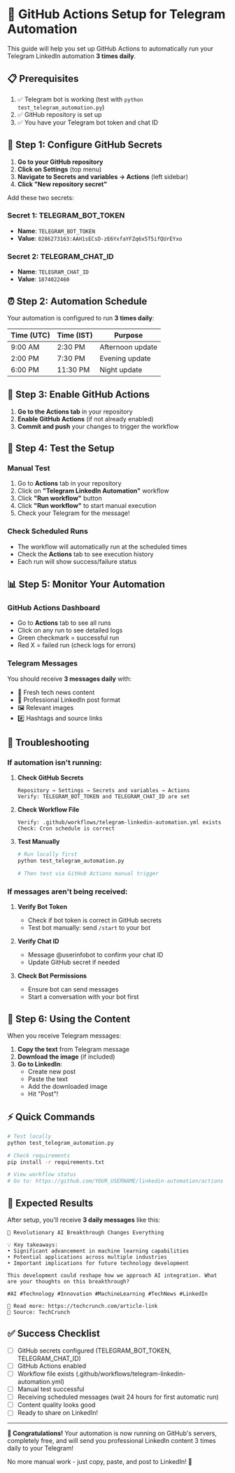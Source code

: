 # 🚀 GitHub Actions Setup for Telegram Automation

This guide will help you set up GitHub Actions to automatically run your Telegram LinkedIn automation **3 times daily**.

## 📋 Prerequisites

1. ✅ Telegram bot is working (test with `python test_telegram_automation.py`)
2. ✅ GitHub repository is set up
3. ✅ You have your Telegram bot token and chat ID

## 🔐 Step 1: Configure GitHub Secrets

1. **Go to your GitHub repository**
2. **Click on Settings** (top menu)
3. **Navigate to Secrets and variables → Actions** (left sidebar)
4. **Click "New repository secret"**

Add these two secrets:

### Secret 1: TELEGRAM_BOT_TOKEN
- **Name**: `TELEGRAM_BOT_TOKEN`
- **Value**: `8286273163:AAH1sECsD-zE6YxfaYFZq6x5T5ifQUrEYxo`

### Secret 2: TELEGRAM_CHAT_ID  
- **Name**: `TELEGRAM_CHAT_ID`
- **Value**: `1874022460`

## ⏰ Step 2: Automation Schedule

Your automation is configured to run **3 times daily**:

| Time (UTC) | Time (IST) | Purpose |
|------------|------------|---------|
| 9:00 AM    | 2:30 PM    | Afternoon update |
| 2:00 PM    | 7:30 PM    | Evening update |
| 6:00 PM    | 11:30 PM   | Night update |

## 🔄 Step 3: Enable GitHub Actions

1. **Go to the Actions tab** in your repository
2. **Enable GitHub Actions** (if not already enabled)
3. **Commit and push** your changes to trigger the workflow

## 🧪 Step 4: Test the Setup

### Manual Test
1. Go to **Actions** tab in your repository
2. Click on **"Telegram LinkedIn Automation"** workflow
3. Click **"Run workflow"** button
4. Click **"Run workflow"** to start manual execution
5. Check your Telegram for the message!

### Check Scheduled Runs
- The workflow will automatically run at the scheduled times
- Check the **Actions** tab to see execution history
- Each run will show success/failure status

## 📊 Step 5: Monitor Your Automation

### GitHub Actions Dashboard
- Go to **Actions** tab to see all runs
- Click on any run to see detailed logs
- Green checkmark = successful run
- Red X = failed run (check logs for errors)

### Telegram Messages
You should receive **3 messages daily** with:
- 📰 Fresh tech news content
- 🎯 Professional LinkedIn post format
- 🖼️ Relevant images
- #️⃣ Hashtags and source links

## 🔧 Troubleshooting

### If automation isn't running:

1. **Check GitHub Secrets**
   ```
   Repository → Settings → Secrets and variables → Actions
   Verify: TELEGRAM_BOT_TOKEN and TELEGRAM_CHAT_ID are set
   ```

2. **Check Workflow File**
   ```
   Verify: .github/workflows/telegram-linkedin-automation.yml exists
   Check: Cron schedule is correct
   ```

3. **Test Manually**
   ```bash
   # Run locally first
   python test_telegram_automation.py
   
   # Then test via GitHub Actions manual trigger
   ```

### If messages aren't being received:

1. **Verify Bot Token**
   - Check if bot token is correct in GitHub secrets
   - Test bot manually: send `/start` to your bot

2. **Verify Chat ID**
   - Message @userinfobot to confirm your chat ID
   - Update GitHub secret if needed

3. **Check Bot Permissions**
   - Ensure bot can send messages
   - Start a conversation with your bot first

## 📱 Step 6: Using the Content

When you receive Telegram messages:

1. **Copy the text** from Telegram message
2. **Download the image** (if included)
3. **Go to LinkedIn**:
   - Create new post
   - Paste the text
   - Add the downloaded image
   - Hit "Post"!

## ⚡ Quick Commands

```bash
# Test locally
python test_telegram_automation.py

# Check requirements
pip install -r requirements.txt

# View workflow status
# Go to: https://github.com/YOUR_USERNAME/linkedin-automation/actions
```

## 🎯 Expected Results

After setup, you'll receive **3 daily messages** like this:

```
🚀 Revolutionary AI Breakthrough Changes Everything

💡 Key takeaways:
• Significant advancement in machine learning capabilities
• Potential applications across multiple industries  
• Important implications for future technology development

This development could reshape how we approach AI integration. What are your thoughts on this breakthrough?

#AI #Technology #Innovation #MachineLearning #TechNews #LinkedIn

📖 Read more: https://techcrunch.com/article-link
📰 Source: TechCrunch
```

## ✅ Success Checklist

- [ ] GitHub secrets configured (TELEGRAM_BOT_TOKEN, TELEGRAM_CHAT_ID)
- [ ] GitHub Actions enabled
- [ ] Workflow file exists (.github/workflows/telegram-linkedin-automation.yml)
- [ ] Manual test successful
- [ ] Receiving scheduled messages (wait 24 hours for first automatic run)
- [ ] Content quality looks good
- [ ] Ready to share on LinkedIn!

---

**🎉 Congratulations!** Your automation is now running on GitHub's servers, completely free, and will send you professional LinkedIn content 3 times daily to your Telegram! 

No more manual work - just copy, paste, and post to LinkedIn! 🚀